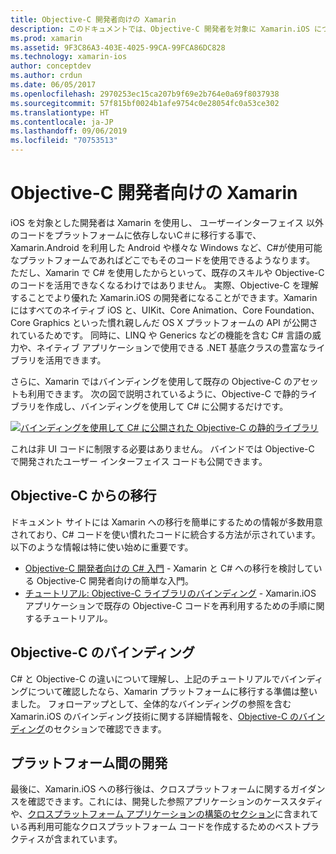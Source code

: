 ```yaml
---
title: Objective-C 開発者向けの Xamarin
description: このドキュメントでは、Objective-C 開発者を対象に Xamarin.iOS について説明しています。 Objective-C から C# に移行する方法、C# で使用するために Objective-C ライブラリをバインドする方法、クロスプラットフォーム モバイル アプリケーションをビルドする方法について説明したガイドにリンクされています。
ms.prod: xamarin
ms.assetid: 9F3C86A3-403E-4025-99CA-99FCA86DC828
ms.technology: xamarin-ios
author: conceptdev
ms.author: crdun
ms.date: 06/05/2017
ms.openlocfilehash: 2970253ec15ca207b9f69e2b764e0a69f8037938
ms.sourcegitcommit: 57f815bf0024b1afe9754c0e28054fc0a53ce302
ms.translationtype: HT
ms.contentlocale: ja-JP
ms.lasthandoff: 09/06/2019
ms.locfileid: "70753513"
---
```

# <a name="xamarin-for-objective-c-developers"></a>Objective-C 開発者向けの Xamarin

iOS を対象とした開発者は Xamarin を使用し、 ユーザーインターフェイス 以外のコードをプラットフォームに依存しないC＃に移行する事で、Xamarin.Android を利用した Android や様々な Windows など、C#が使用可能なプラットフォームであればどこでもそのコードを使用できるようなります。 ただし、Xamarin で C# を使用したからといって、既存のスキルや Objective-C のコードを活用できなくなるわけではありません。 実際、Objective-C を理解することでより優れた Xamarin.iOS の開発者になることができます。Xamarin にはすべてのネイティブ iOS と、UIKit、Core Animation、Core Foundation、Core Graphics といった慣れ親しんだ OS X プラットフォームの API が公開されているためです。 同時に、LINQ や Generics などの機能を含む C# 言語の威力や、ネイティブ アプリケーションで使用できる .NET 基底クラスの豊富なライブラリを活用できます。

さらに、Xamarin ではバインディングを使用して既存の Objective-C のアセットも利用できます。 次の図で説明されているように、Objective-C で静的ライブラリを作成し、バインディングを使用して C# に公開するだけです。

 [![](images/01-bindings.png "バインディングを使用して C# に公開された Objective-C の静的ライブラリ")](images/01-bindings.png#lightbox)

これは非 UI コードに制限する必要はありません。 バインドでは Objective-C で開発されたユーザー インターフェイス コードも公開できます。

## <a name="transitioning-from-objective-c"></a>Objective-C からの移行

ドキュメント サイトには Xamarin への移行を簡単にするための情報が多数用意されており、C# コードを使い慣れたコードに統合する方法が示されています。 以下のような情報は特に使い始めに重要です。

- [Objective-C 開発者向けの C# 入門](primer.md) - Xamarin と C# への移行を検討している Objective-C 開発者向けの簡単な入門。 
- [チュートリアル: Objective-C ライブラリのバインディング](~/ios/platform/binding-objective-c/walkthrough.md) - Xamarin.iOS アプリケーションで既存の Objective-C コードを再利用するための手順に関するチュートリアル。 

## <a name="binding-objective-c"></a>Objective-C のバインディング

C# と Objective-C の違いについて理解し、上記のチュートリアルでバインディングについて確認したなら、Xamarin プラットフォームに移行する準備は整いました。 フォローアップとして、全体的なバインディングの参照を含む Xamarin.iOS のバインディング技術に関する詳細情報を、[Objective-C のバインディング](~/ios/platform/binding-objective-c/index.md)のセクションで確認できます。

## <a name="cross-platform-development"></a>プラットフォーム間の開発

最後に、Xamarin.iOS への移行後は、クロスプラットフォームに関するガイダンスを確認できます。これには、開発した参照アプリケーションのケーススタディや、[クロスプラットフォーム アプリケーションの構築のセクション](~/cross-platform/app-fundamentals/building-cross-platform-applications/index.md)に含まれている再利用可能なクロスプラットフォーム コードを作成するためのベストプラクティスが含まれています。
